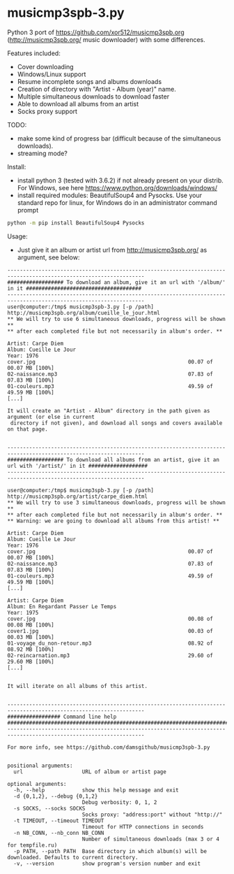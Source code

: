 # musicmp3spb-3.py
Python 3 port of https://github.com/xor512/musicmp3spb.org (http://musicmp3spb.org/ music downloader) with some differences.

Features included:
* Cover downloading
* Windows/Linux support
* Resume incomplete songs and albums downloads
* Creation of directory with "Artist - Album (year)" name.
* Multiple simultaneous downloads to download faster
* Able to download all albums from an artist
* Socks proxy support


TODO:
* make some kind of progress bar (difficult because of the simultaneous downloads).
* streaming mode?

Install:
* install python 3 (tested with 3.6.2) if not already present on your distrib. For Windows, see here https://www.python.org/downloads/windows/
* install required modules: BeautifulSoup4 and Pysocks. Use your standard repo for linux, for Windows do in an administrator command prompt
```sh
python -m pip install BeautifulSoup4 Pysocks
```

Usage:
* Just give it an album or artist url from http://musicmp3spb.org/ as argument, see below:

```
------------------------------------------------------------------------------------------------------------------
################## To download an album, give it an url with '/album/' in it #####################################
------------------------------------------------------------------------------------------------------------------
user@computer:/tmp$ musicmp3spb-3.py [-p /path] http://musicmp3spb.org/album/cueille_le_jour.html
** We will try to use 6 simultaneous downloads, progress will be shown **
** after each completed file but not necessarily in album's order. **

Artist: Carpe Diem
Album: Cueille Le Jour
Year: 1976
cover.jpg                                                 00.07 of 00.07 MB [100%]
02-naissance.mp3                                          07.83 of 07.83 MB [100%]
01-couleurs.mp3                                           49.59 of 49.59 MB [100%]
[...]

It will create an "Artist - Album" directory in the path given as argument (or else in current
 directory if not given), and download all songs and covers available on that page.


------------------------------------------------------------------------------------------------------------------
################## To download all albums from an artist, give it an url with '/artist/' in it ###################
------------------------------------------------------------------------------------------------------------------

user@computer:/tmp$ musicmp3spb-3.py [-p /path] http://musicmp3spb.org/artist/carpe_diem.html
** We will try to use 3 simultaneous downloads, progress will be shown **
** after each completed file but not necessarily in album's order. **
** Warning: we are going to download all albums from this artist! **

Artist: Carpe Diem
Album: Cueille Le Jour
Year: 1976
cover.jpg                                                 00.07 of 00.07 MB [100%]
02-naissance.mp3                                          07.83 of 07.83 MB [100%]
01-couleurs.mp3                                           49.59 of 49.59 MB [100%]
[...]

Artist: Carpe Diem
Album: En Regardant Passer Le Temps
Year: 1975
cover.jpg                                                 00.08 of 00.08 MB [100%]
cover1.jpg                                                00.03 of 00.03 MB [100%]
01-voyage_du_non-retour.mp3                               08.92 of 08.92 MB [100%]
02-reincarnation.mp3                                      29.60 of 29.60 MB [100%]
[...]


It will iterate on all albums of this artist.


------------------------------------------------------------------------------------------------------------------
################# Command line help ##############################################################################
------------------------------------------------------------------------------------------------------------------

For more info, see https://github.com/damsgithub/musicmp3spb-3.py


positional arguments:
  url                   URL of album or artist page

optional arguments:
  -h, --help            show this help message and exit
  -d {0,1,2}, --debug {0,1,2}
                        Debug verbosity: 0, 1, 2
  -s SOCKS, --socks SOCKS
                        Socks proxy: "address:port" without "http://"
  -t TIMEOUT, --timeout TIMEOUT
                        Timeout for HTTP connections in seconds
  -n NB_CONN, --nb_conn NB_CONN
                        Number of simultaneous downloads (max 3 or 4 for tempfile.ru)
  -p PATH, --path PATH  Base directory in which album(s) will be downloaded. Defaults to current directory.
  -v, --version         show program's version number and exit

```
